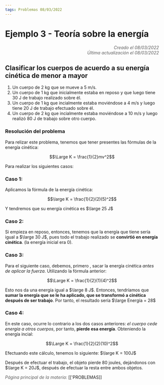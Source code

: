 ```yaml
---
tags: Problemas 08/03/2022
---
```


# Ejemplo 3 - Teoría sobre la energía
<div style="text-align: right; opacity: 0.7; font-style: italic;">Creado el 08/03/2022</div>
<div style="text-align: right; opacity: 0.7; font-style: italic;">Última actualización el 08/03/2022</div>

## Clasificar los cuerpos de acuerdo a su energía cinética de menor a mayor

1. Un cuerpo de 2 kg que se mueve a 5 m/s.
2. Un cuerpo de 1 kg que inicialmente estaba en reposo y que luego tiene 30 J de trabajo realizado sobre él.
3. Un cuerpo de 1 kg que incialmente estaba moviéndose a 4 m/s y luego tiene 20 J de trabajo efectuado sobre él.
4. Un cuerpo de 2 kg que incialmente estaba moviéndose a 10 m/s y luego realizó 80 J de trabajo sobre otro cuerpo.

### Resolución del problema

Para relizar este problema, tenemos que tener presentes las fórmulas de la energía cinética:

$$\Large K = \frac{1}{2}mv^2$$

Para realizar los siguientes casos:

### Caso 1:

Aplicamos la fórmula de la energía cinética:

$$\large K = \frac{1}{2}(2)(5)^2$$

Y tendremos que su energía cinética es $\large 25 J$

### Caso 2:

Si empieza en reposo, entonces, tenemos que la energía que tiene sería igual a $\large 30 J$, pues todo el trabajo realizado se **convirtió en energía cinética**. (la energía inicial era 0).

### Caso 3:

Para el siguiente caso, debemos, primero , sacar la energía cinética *antes de aplicar la fuerza*. Utilizando la fórmula anterior:

$$\Large K = \frac{1}{2}(1)(4)^2$$

Esto nos da una energía igual a $\large 8 J$. Entonces, tendríamos que **sumar la energía que se le ha aplicado, que se transformó a cinética después de ser trabajo**. Por tanto, el resultado sería $\large Energía = 28$

### Caso 4:

En este caso, ocurre lo contrario a los dos casos anteriores: *el cuerpo cede energía a otros cuerpos*, por tanto, **pierde esa energía**. Obteniendo la energía incial:

$$\Large K = \frac{1}{2}(2)(10)^2$$

Efectuando este cálculo, tenemos lo siguiente: $\large K = 100J$

Después de efectuar el trabajo, el objeto pierde 80 joules, dejándonos con $\large K = 20J$, después de efectuar la resta entre ambos objetos.

<span style="opacity: 0.7; font-style: italic;">Página principal de la materia:</span> [['PROBLEMAS]]